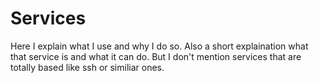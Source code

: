 # Services

Here I explain what I use and why I do so. Also a short explaination what that service is and what it can do. But I don't mention services that are totally based like ssh or similiar ones.

